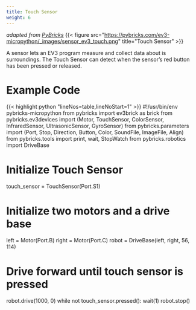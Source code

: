 ```yaml
---
title: Touch Sensor
weight: 6
---
```

*adapted from [PyBricks](https://docs.pybricks.com/en/stable/robotics.html)*
{{< figure src="https://pybricks.com/ev3-micropython/_images/sensor_ev3_touch.png" title="Touch Sensor" >}}

A sensor lets an EV3 program measure and collect data about is surroundings. The Touch Sensor can detect when the sensor’s red button
has been pressed or released.

# Example Code
{{< highlight python "lineNos=table,lineNoStart=1" >}}
#!/usr/bin/env pybricks-micropython
from pybricks import ev3brick as brick
from pybricks.ev3devices import (Motor, TouchSensor, ColorSensor,
InfraredSensor, UltrasonicSensor, GyroSensor)
from pybricks.parameters import (Port, Stop, Direction, Button, Color,
SoundFile, ImageFile, Align)
from pybricks.tools import print, wait, StopWatch
from pybricks.robotics import DriveBase

# Initialize Touch Sensor
touch_sensor = TouchSensor(Port.S1)

# Initialize two motors and a drive base
left = Motor(Port.B)
right = Motor(Port.C)
robot = DriveBase(left, right, 56, 114)


# Drive forward until touch sensor is pressed
robot.drive(1000, 0)
while not touch_sensor.pressed():
    wait(1)
robot.stop()


